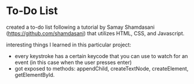# To-Do List

created a to-do list following a tutorial by Samay Shamdasani (https://github.com/shamdasani)
that utilizes HTML, CSS, and Javascript.

interesting things I learned in this particular project:
- every keystroke has a certain keycode that you can use to watch for an event (in this case when the user presses enter)
- got exposed to methods: appendChild, createTextNode, createElement, getElementById.
